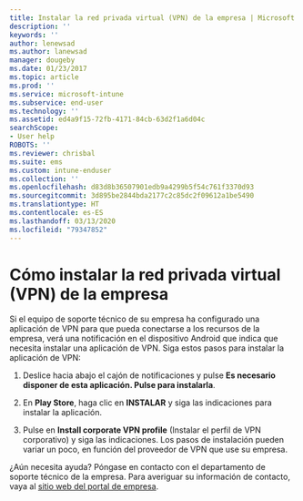 ```yaml
---
title: Instalar la red privada virtual (VPN) de la empresa | Microsoft Docs
description: ''
keywords: ''
author: lenewsad
ms.author: lanewsad
manager: dougeby
ms.date: 01/23/2017
ms.topic: article
ms.prod: ''
ms.service: microsoft-intune
ms.subservice: end-user
ms.technology: ''
ms.assetid: ed4a9f15-72fb-4171-84cb-63d2f1a6d04c
searchScope:
- User help
ROBOTS: ''
ms.reviewer: chrisbal
ms.suite: ems
ms.custom: intune-enduser
ms.collection: ''
ms.openlocfilehash: d83d8b36507901edb9a4299b5f54c761f3370d93
ms.sourcegitcommit: 3d895be2844bda2177c2c85dc2f09612a1be5490
ms.translationtype: HT
ms.contentlocale: es-ES
ms.lasthandoff: 03/13/2020
ms.locfileid: "79347852"
---
```

# <a name="how-to-install-your-companys-virtual-private-network-vpn"></a>Cómo instalar la red privada virtual (VPN) de la empresa

Si el equipo de soporte técnico de su empresa ha configurado una aplicación de VPN para que pueda conectarse a los recursos de la empresa, verá una notificación en el dispositivo Android que indica que necesita instalar una aplicación de VPN. Siga estos pasos para instalar la aplicación de VPN:

1. Deslice hacia abajo el cajón de notificaciones y pulse **Es necesario disponer de esta aplicación. Pulse para instalarla**.

2. En **Play Store**, haga clic en **INSTALAR** y siga las indicaciones para instalar la aplicación.

3. Pulse en **Install corporate VPN profile** (Instalar el perfil de VPN corporativo) y siga las indicaciones. Los pasos de instalación pueden variar un poco, en función del proveedor de VPN que use su empresa.


¿Aún necesita ayuda? Póngase en contacto con el departamento de soporte técnico de la empresa. Para averiguar su información de contacto, vaya al [sitio web del portal de empresa](https://go.microsoft.com/fwlink/?linkid=2010980).
